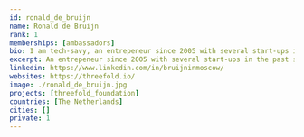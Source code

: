 ```yaml
---
id: ronald_de_bruijn
name: Ronald de Bruijn
rank: 1
memberships: [ambassadors]
bio: I am tech-savy, an entrepeneur since 2005 with several start-ups in the past subsequentially started. Furthermore I like dynamic environments due to my own nature and have excellent negotiating and sales skills. Able to build solid teams and display and execute my vision.
excerpt: An entrepeneur since 2005 with several start-ups in the past subsequentially started.
linkedin: https://www.linkedin.com/in/bruijninmoscow/
websites: https://threefold.io/
image: ./ronald_de_bruijn.jpg
projects: [threefold_foundation]
countries: [The Netherlands]
cities: []
private: 1
---
```


